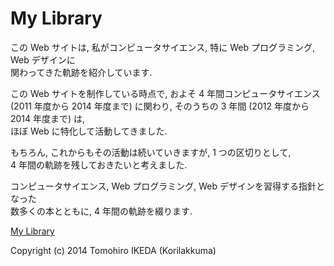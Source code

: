 My Library
=========
  
この Web サイトは, 私がコンピュータサイエンス, 特に Web プログラミング, Web デザインに  
関わってきた軌跡を紹介しています.
  
この Web サイトを制作している時点で, およそ 4 年間コンピュータサイエンス  
(2011 年度から 2014 年度まで) に関わり, そのうちの 3 年間 (2012 年度から 2014 年度まで) は,  
ほぼ Web に特化して活動してきました.
  
もちろん, これからもその活動は続いていきますが, 1 つの区切りとして,  
4 年間の軌跡を残しておきたいと考えました.
  
コンピュータサイエンス, Web プログラミング, Web デザインを習得する指針となった  
数多くの本とともに, 4 年間の軌跡を綴ります.
  
[My Library](https://korilakkuma.github.io/MyLibrary/)
  
Copyright (c) 2014 Tomohiro IKEDA (Korilakkuma)
